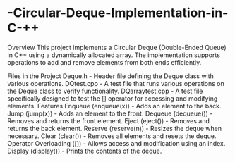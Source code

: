 # -Circular-Deque-Implementation-in-C-\++

Overview
This project implements a Circular Deque (Double-Ended Queue) in C++ using a dynamically allocated array. The implementation supports operations to add and remove elements from both ends efficiently.

Files in the Project
Deque.h - Header file defining the Deque class with various operations.
DQtest.cpp - A test file that runs various operations on the Deque class to verify functionality.
DQarraytest.cpp - A test file specifically designed to test the [] operator for accessing and modifying elements.
Features
Enqueue (enqueue(x)) - Adds an element to the back.
Jump (jump(x)) - Adds an element to the front.
Dequeue (dequeue()) - Removes and returns the front element.
Eject (eject()) - Removes and returns the back element.
Reserve (reserve(n)) - Resizes the deque when necessary.
Clear (clear()) - Removes all elements and resets the deque.
Operator Overloading ([]) - Allows access and modification using an index.
Display (display()) - Prints the contents of the deque.
